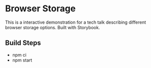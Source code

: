 # Browser Storage

This is a interactive demonstration for a tech talk describing different browser storage options. Built with Storybook.
## Build Steps

* npm ci
* npm start
